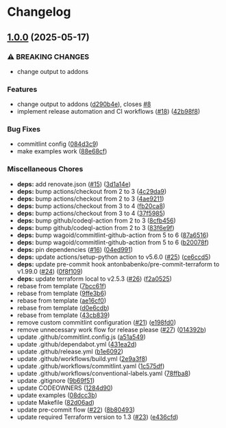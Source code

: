 # Changelog

## [1.0.0](https://github.com/opzkit/terraform-aws-k8s-addons-fluentbit/compare/v0.1.2...v1.0.0) (2025-05-17)


### ⚠ BREAKING CHANGES

* change output to addons

### Features

* change output to addons ([d290b4e](https://github.com/opzkit/terraform-aws-k8s-addons-fluentbit/commit/d290b4e92fd18c0121e447dd19e2dc7feaa54063)), closes [#8](https://github.com/opzkit/terraform-aws-k8s-addons-fluentbit/issues/8)
* implement release automation and CI workflows ([#18](https://github.com/opzkit/terraform-aws-k8s-addons-fluentbit/issues/18)) ([42b98f8](https://github.com/opzkit/terraform-aws-k8s-addons-fluentbit/commit/42b98f896315d280194702cc6eeef3bb767d056c))


### Bug Fixes

* commitlint config ([084d3c9](https://github.com/opzkit/terraform-aws-k8s-addons-fluentbit/commit/084d3c9096a92c08e8e2fcd8c6eb0b64b0da0f50))
* make examples work ([88e68cf](https://github.com/opzkit/terraform-aws-k8s-addons-fluentbit/commit/88e68cf40f0a7093d2db7ab688199ca3cea073a9))


### Miscellaneous Chores

* **deps:** add renovate.json ([#15](https://github.com/opzkit/terraform-aws-k8s-addons-fluentbit/issues/15)) ([3d1a14e](https://github.com/opzkit/terraform-aws-k8s-addons-fluentbit/commit/3d1a14e22850d4d5988537f8b5ce5ef353d6f58c))
* **deps:** bump actions/checkout from 2 to 3 ([4c29da9](https://github.com/opzkit/terraform-aws-k8s-addons-fluentbit/commit/4c29da93a3bdb907bc39b83007a788ed0b0e9958))
* **deps:** bump actions/checkout from 2 to 3 ([4ae9211](https://github.com/opzkit/terraform-aws-k8s-addons-fluentbit/commit/4ae92117435349aa484a670a4aa941923eede7b4))
* **deps:** bump actions/checkout from 3 to 4 ([fb20ca8](https://github.com/opzkit/terraform-aws-k8s-addons-fluentbit/commit/fb20ca825868a3d939cbdea951d9ed666eb590f6))
* **deps:** bump actions/checkout from 3 to 4 ([37f5985](https://github.com/opzkit/terraform-aws-k8s-addons-fluentbit/commit/37f59856cd9a888b51a47d8c1ecdfda2fe2826a2))
* **deps:** bump github/codeql-action from 2 to 3 ([8cfb456](https://github.com/opzkit/terraform-aws-k8s-addons-fluentbit/commit/8cfb45649a630c8a6d8bce5c43b043442dc175bf))
* **deps:** bump github/codeql-action from 2 to 3 ([83f6e9f](https://github.com/opzkit/terraform-aws-k8s-addons-fluentbit/commit/83f6e9f8c720c5791717b804eeb2d08933e0fb06))
* **deps:** bump wagoid/commitlint-github-action from 5 to 6 ([87a6516](https://github.com/opzkit/terraform-aws-k8s-addons-fluentbit/commit/87a65166663763ad9154a791acce0fd90aa27b22))
* **deps:** bump wagoid/commitlint-github-action from 5 to 6 ([b20078f](https://github.com/opzkit/terraform-aws-k8s-addons-fluentbit/commit/b20078f9e5798d739b7deda0bda8af167c70cea3))
* **deps:** pin dependencies ([#16](https://github.com/opzkit/terraform-aws-k8s-addons-fluentbit/issues/16)) ([04ed991](https://github.com/opzkit/terraform-aws-k8s-addons-fluentbit/commit/04ed991e6a349b6d8eb47179e24279b0b59ecef7))
* **deps:** update actions/setup-python action to v5.6.0 ([#25](https://github.com/opzkit/terraform-aws-k8s-addons-fluentbit/issues/25)) ([ce6ccd5](https://github.com/opzkit/terraform-aws-k8s-addons-fluentbit/commit/ce6ccd56e0a7842fa61a28d70f505effaf9e33f5))
* **deps:** update pre-commit hook antonbabenko/pre-commit-terraform to v1.99.0 ([#24](https://github.com/opzkit/terraform-aws-k8s-addons-fluentbit/issues/24)) ([0f8f109](https://github.com/opzkit/terraform-aws-k8s-addons-fluentbit/commit/0f8f109a08a2f58ceefbada9da8f02b2067efca4))
* **deps:** update terraform local to v2.5.3 ([#26](https://github.com/opzkit/terraform-aws-k8s-addons-fluentbit/issues/26)) ([f2a0525](https://github.com/opzkit/terraform-aws-k8s-addons-fluentbit/commit/f2a0525112c2b7eacc0df571971e318bf04f20bf))
* rebase from template ([7bcc61f](https://github.com/opzkit/terraform-aws-k8s-addons-fluentbit/commit/7bcc61f1d6578aaac75a9a4f86ade3097c7da14a))
* rebase from template ([9ffe3b6](https://github.com/opzkit/terraform-aws-k8s-addons-fluentbit/commit/9ffe3b660496bf70c96455cfa93e32d3163f58ed))
* rebase from template ([ae16cf0](https://github.com/opzkit/terraform-aws-k8s-addons-fluentbit/commit/ae16cf09def4c3cb68614bd8ad637dc8a9c4e1ca))
* rebase from template ([d0e6cdb](https://github.com/opzkit/terraform-aws-k8s-addons-fluentbit/commit/d0e6cdb4f93f075e59ebd01dc7263263aae2aaca))
* rebase from template ([43cb839](https://github.com/opzkit/terraform-aws-k8s-addons-fluentbit/commit/43cb839e6f234e5b73181c831d0f77f14c5feaf5))
* remove custom commitlint configuration ([#21](https://github.com/opzkit/terraform-aws-k8s-addons-fluentbit/issues/21)) ([e198fd0](https://github.com/opzkit/terraform-aws-k8s-addons-fluentbit/commit/e198fd0adb04749fb9678d307bf00aaef70c01c2))
* remove unnecessary work flow for release please ([#27](https://github.com/opzkit/terraform-aws-k8s-addons-fluentbit/issues/27)) ([014392b](https://github.com/opzkit/terraform-aws-k8s-addons-fluentbit/commit/014392b8c8bc23e082d355c055a04255818dab68))
* update .github/commitlint.config.js ([a51a549](https://github.com/opzkit/terraform-aws-k8s-addons-fluentbit/commit/a51a549d987ad3d45b69db573704381cba0b9fc6))
* update .github/dependabot.yml ([431ea2d](https://github.com/opzkit/terraform-aws-k8s-addons-fluentbit/commit/431ea2d20ceba00d0dee72c25c05f2edf19cb336))
* update .github/release.yml ([b1e6092](https://github.com/opzkit/terraform-aws-k8s-addons-fluentbit/commit/b1e609291a08d038b5f0bc3ac4fe6c9f0d383577))
* update .github/workflows/build.yml ([2e9a3f8](https://github.com/opzkit/terraform-aws-k8s-addons-fluentbit/commit/2e9a3f84e7e74e13bd48c28d54a6ec7a13d92910))
* update .github/workflows/commitlint.yaml ([1c575df](https://github.com/opzkit/terraform-aws-k8s-addons-fluentbit/commit/1c575df5864c06140cd35610b399d39f1c03a3c1))
* update .github/workflows/conventional-labels.yaml ([78ffba8](https://github.com/opzkit/terraform-aws-k8s-addons-fluentbit/commit/78ffba8fa68b7c05dedb92d8e289c6c0ecdb97d0))
* update .gitignore ([9b69f51](https://github.com/opzkit/terraform-aws-k8s-addons-fluentbit/commit/9b69f5165b40e38b234cdc32a7a6651b15001026))
* update CODEOWNERS ([1284d90](https://github.com/opzkit/terraform-aws-k8s-addons-fluentbit/commit/1284d90dde563e0f76a8e33f30ad2355f7146e14))
* update examples ([08dcc3b](https://github.com/opzkit/terraform-aws-k8s-addons-fluentbit/commit/08dcc3b0abf326f0e509858c854ad1a83102e832))
* update Makefile ([82d06ad](https://github.com/opzkit/terraform-aws-k8s-addons-fluentbit/commit/82d06ad06ba45abdbdd285a54068e9fb4b1822a7))
* update pre-commit flow ([#22](https://github.com/opzkit/terraform-aws-k8s-addons-fluentbit/issues/22)) ([8b80493](https://github.com/opzkit/terraform-aws-k8s-addons-fluentbit/commit/8b8049376fb89e907c428d12d3b1f69d43784e3a))
* update required Terraform version to 1.3 ([#23](https://github.com/opzkit/terraform-aws-k8s-addons-fluentbit/issues/23)) ([e436cfd](https://github.com/opzkit/terraform-aws-k8s-addons-fluentbit/commit/e436cfd1f49891a2d7d32f130eabf1157f752858))
